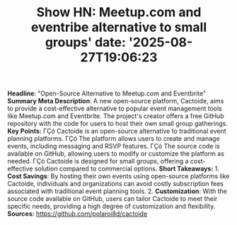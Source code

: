 ﻿---
title: "Show HN: Meetup.com and eventribe alternative to small groups'
date: '2025-08-27T19:06:23"
category: "Markets"
summary: ""
slug: "show hn meetupcom and eventribe alternative to small groups"
source_urls:
  - "https://github.com/polaroi8d/cactoide"
seo:
  title: "Show HN: Meetup.com and eventribe alternative to small groups | Hash n Hedge'
  description: '"
  keywords: ["news", "markets", "brief"]
---
**Headline**: "Open-Source Alternative to Meetup.com and Eventbrite"  **Summary Meta Description**: A new open-source platform, Cactoide, aims to provide a cost-effective alternative to popular event management tools like Meetup.com and Eventbrite. The project's creator offers a free GitHub repository with the code for users to host their own small group gatherings.  **Key Points:**  ΓÇó Cactoide is an open-source alternative to traditional event planning platforms. ΓÇó The platform allows users to create and manage events, including messaging and RSVP features. ΓÇó The source code is available on GitHub, allowing users to modify or customize the platform as needed. ΓÇó Cactoide is designed for small groups, offering a cost-effective solution compared to commercial options.  **Short Takeaways:**  1. **Cost Savings**: By hosting their own events using open-source platforms like Cactoide, individuals and organizations can avoid costly subscription fees associated with traditional event planning tools. 2. **Customization**: With the source code available on GitHub, users can tailor Cactoide to meet their specific needs, providing a high degree of customization and flexibility.  **Sources:**  https://github.com/polaroi8d/cactoide 
